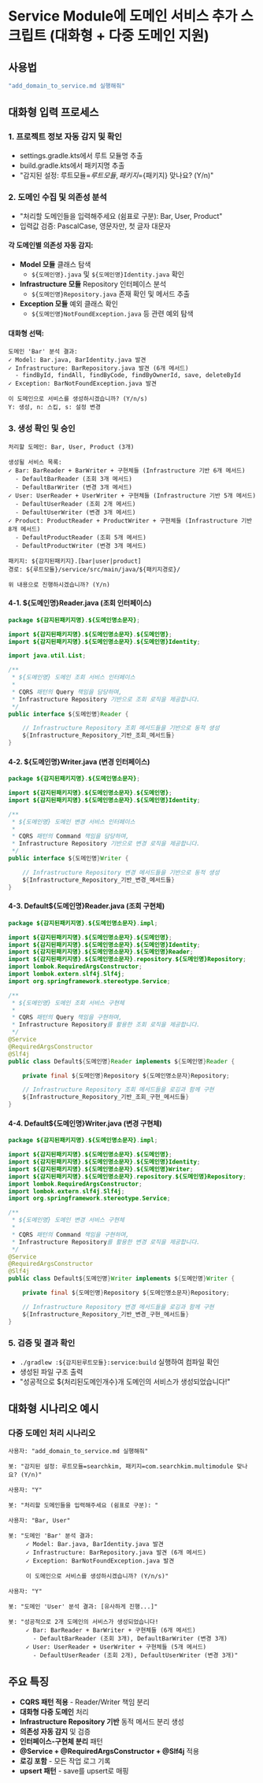 # Service Module에 도메인 서비스 추가 스크립트 (대화형 + 다중 도메인 지원)

## 사용법
```bash
"add_domain_to_service.md 실행해줘"
```

## 대화형 입력 프로세스

### 1. 프로젝트 정보 자동 감지 및 확인
- settings.gradle.kts에서 루트 모듈명 추출
- build.gradle.kts에서 패키지명 추출
- "감지된 설정: 루트모듈=${루트모듈}, 패키지=${패키지} 맞나요? (Y/n)"

### 2. 도메인 수집 및 의존성 분석
- "처리할 도메인들을 입력해주세요 (쉼표로 구분): Bar, User, Product"
- 입력값 검증: PascalCase, 영문자만, 첫 글자 대문자

#### 각 도메인별 의존성 자동 감지:
- **Model 모듈** 클래스 탐색
  - `${도메인명}.java` 및 `${도메인명}Identity.java` 확인
- **Infrastructure 모듈** Repository 인터페이스 분석
  - `${도메인명}Repository.java` 존재 확인 및 메서드 추출
- **Exception 모듈** 예외 클래스 확인
  - `${도메인명}NotFoundException.java` 등 관련 예외 탐색

#### 대화형 선택:
```
도메인 'Bar' 분석 결과:
✓ Model: Bar.java, BarIdentity.java 발견
✓ Infrastructure: BarRepository.java 발견 (6개 메서드)
  - findById, findAll, findByCode, findByOwnerId, save, deleteById
✓ Exception: BarNotFoundException.java 발견

이 도메인으로 서비스를 생성하시겠습니까? (Y/n/s)
Y: 생성, n: 스킵, s: 설정 변경
```

### 3. 생성 확인 및 승인
```
처리할 도메인: Bar, User, Product (3개)

생성될 서비스 목록:
✓ Bar: BarReader + BarWriter + 구현체들 (Infrastructure 기반 6개 메서드)
  - DefaultBarReader (조회 3개 메서드)
  - DefaultBarWriter (변경 3개 메서드)
✓ User: UserReader + UserWriter + 구현체들 (Infrastructure 기반 5개 메서드)
  - DefaultUserReader (조회 2개 메서드)
  - DefaultUserWriter (변경 3개 메서드)
✓ Product: ProductReader + ProductWriter + 구현체들 (Infrastructure 기반 8개 메서드)
  - DefaultProductReader (조회 5개 메서드)
  - DefaultProductWriter (변경 3개 메서드)

패키지: ${감지된패키지}.[bar|user|product]
경로: ${루트모듈}/service/src/main/java/${패키지경로}/

위 내용으로 진행하시겠습니까? (Y/n)
```

#### 4-1. ${도메인명}Reader.java (조회 인터페이스)
```java
package ${감지된패키지명}.${도메인명소문자};

import ${감지된패키지명}.${도메인명소문자}.${도메인명};
import ${감지된패키지명}.${도메인명소문자}.${도메인명}Identity;

import java.util.List;

/**
 * ${도메인명} 도메인 조회 서비스 인터페이스
 *
 * CQRS 패턴의 Query 책임을 담당하며,
 * Infrastructure Repository 기반으로 조회 로직을 제공합니다.
 */
public interface ${도메인명}Reader {

    // Infrastructure Repository 조회 메서드들을 기반으로 동적 생성
    ${Infrastructure_Repository_기반_조회_메서드들}
}
```

#### 4-2. ${도메인명}Writer.java (변경 인터페이스)
```java
package ${감지된패키지명}.${도메인명소문자};

import ${감지된패키지명}.${도메인명소문자}.${도메인명};
import ${감지된패키지명}.${도메인명소문자}.${도메인명}Identity;

/**
 * ${도메인명} 도메인 변경 서비스 인터페이스
 *
 * CQRS 패턴의 Command 책임을 담당하며,
 * Infrastructure Repository 기반으로 변경 로직을 제공합니다.
 */
public interface ${도메인명}Writer {

    // Infrastructure Repository 변경 메서드들을 기반으로 동적 생성
    ${Infrastructure_Repository_기반_변경_메서드들}
}
```

#### 4-3. Default${도메인명}Reader.java (조회 구현체)
```java
package ${감지된패키지명}.${도메인명소문자}.impl;

import ${감지된패키지명}.${도메인명소문자}.${도메인명};
import ${감지된패키지명}.${도메인명소문자}.${도메인명}Identity;
import ${감지된패키지명}.${도메인명소문자}.${도메인명}Reader;
import ${감지된패키지명}.${도메인명소문자}.repository.${도메인명}Repository;
import lombok.RequiredArgsConstructor;
import lombok.extern.slf4j.Slf4j;
import org.springframework.stereotype.Service;

/**
 * ${도메인명} 도메인 조회 서비스 구현체
 *
 * CQRS 패턴의 Query 책임을 구현하며,
 * Infrastructure Repository를 활용한 조회 로직을 제공합니다.
 */
@Service
@RequiredArgsConstructor
@Slf4j
public class Default${도메인명}Reader implements ${도메인명}Reader {

    private final ${도메인명}Repository ${도메인명소문자}Repository;

    // Infrastructure Repository 조회 메서드들을 로깅과 함께 구현
    ${Infrastructure_Repository_기반_조회_구현_메서드들}
}
```

#### 4-4. Default${도메인명}Writer.java (변경 구현체)
```java
package ${감지된패키지명}.${도메인명소문자}.impl;

import ${감지된패키지명}.${도메인명소문자}.${도메인명};
import ${감지된패키지명}.${도메인명소문자}.${도메인명}Identity;
import ${감지된패키지명}.${도메인명소문자}.${도메인명}Writer;
import ${감지된패키지명}.${도메인명소문자}.repository.${도메인명}Repository;
import lombok.RequiredArgsConstructor;
import lombok.extern.slf4j.Slf4j;
import org.springframework.stereotype.Service;

/**
 * ${도메인명} 도메인 변경 서비스 구현체
 *
 * CQRS 패턴의 Command 책임을 구현하며,
 * Infrastructure Repository를 활용한 변경 로직을 제공합니다.
 */
@Service
@RequiredArgsConstructor
@Slf4j
public class Default${도메인명}Writer implements ${도메인명}Writer {

    private final ${도메인명}Repository ${도메인명소문자}Repository;

    // Infrastructure Repository 변경 메서드들을 로깅과 함께 구현
    ${Infrastructure_Repository_기반_변경_구현_메서드들}
}
```

### 5. 검증 및 결과 확인
- `./gradlew :${감지된루트모듈}:service:build` 실행하여 컴파일 확인
- 생성된 파일 구조 출력
- "성공적으로 ${처리된도메인개수}개 도메인의 서비스가 생성되었습니다!"

## 대화형 시나리오 예시

### 다중 도메인 처리 시나리오
```
사용자: "add_domain_to_service.md 실행해줘"

봇: "감지된 설정: 루트모듈=searchkim, 패키지=com.searchkim.multimodule 맞나요? (Y/n)"

사용자: "Y"

봇: "처리할 도메인들을 입력해주세요 (쉼표로 구분): "

사용자: "Bar, User"

봇: "도메인 'Bar' 분석 결과:
     ✓ Model: Bar.java, BarIdentity.java 발견
     ✓ Infrastructure: BarRepository.java 발견 (6개 메서드)
     ✓ Exception: BarNotFoundException.java 발견

     이 도메인으로 서비스를 생성하시겠습니까? (Y/n/s)"

사용자: "Y"

봇: "도메인 'User' 분석 결과: [유사하게 진행...]"

봇: "성공적으로 2개 도메인의 서비스가 생성되었습니다!
     ✓ Bar: BarReader + BarWriter + 구현체들 (6개 메서드)
       - DefaultBarReader (조회 3개), DefaultBarWriter (변경 3개)
     ✓ User: UserReader + UserWriter + 구현체들 (5개 메서드)
       - DefaultUserReader (조회 2개), DefaultUserWriter (변경 3개)"
```

## 주요 특징
- **CQRS 패턴 적용** - Reader/Writer 책임 분리
- **대화형 다중 도메인** 처리
- **Infrastructure Repository 기반** 동적 메서드 분리 생성
- **의존성 자동 감지** 및 검증
- **인터페이스-구현체 분리** 패턴
- **@Service + @RequiredArgsConstructor + @Slf4j** 적용
- **로깅 포함** - 모든 작업 로그 기록
- **upsert 패턴** - save를 upsert로 매핑